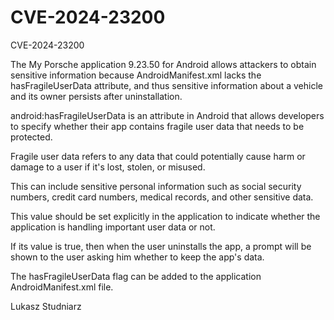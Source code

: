 # CVE-2024-23200
CVE-2024-23200

The My Porsche application 9.23.50 for Android allows attackers
to obtain sensitive information because AndroidManifest.xml lacks
the hasFragileUserData attribute, and thus sensitive information about
a vehicle and its owner persists after uninstallation.

android:hasFragileUserData is an attribute in Android that allows
developers to specify whether their app contains fragile user data
that needs to be protected.

Fragile user data refers to any data that could potentially cause harm
or damage to a user if it's lost, stolen, or misused.

This can include sensitive personal information such as social
security numbers, credit card numbers, medical records, and other
sensitive data.

This value should be set explicitly in the application to indicate
whether the application is handling important user data or not.

If its value is true, then when the user uninstalls the app, a prompt
will be shown to the user asking him whether to keep the app's data.

The hasFragileUserData flag can be added to the application
AndroidManifest.xml file.



Lukasz Studniarz
